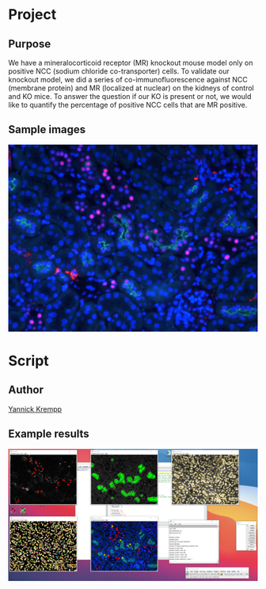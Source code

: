 # Project
## Purpose

We have a mineralocorticoid receptor (MR) knockout mouse model only on positive NCC (sodium chloride co-transporter) cells.
To validate our knockout model, we did a series of co-immunofluorescence against NCC (membrane protein) and MR (localized at nuclear) on the kidneys of control and KO mice.
To answer the question if our KO is present or not, we would like to quantify the percentage of positive NCC cells that are MR positive.

## Sample images

![sample image #1 courtesy of Dr Na Li](https://raw.githubusercontent.com/Cellular-Imaging-Facility-Public/ImageJ/Add-a-readme.md-to-new-project/Count%20positive%20cells%20based%20on%20intensites%20from%20nucleus%20and%20band%20ROIS/Test%20images/sample_image.png)

# Script
## Author

[Yannick Krempp](https://github.com/UniversalBuilder)

## Example results

![screenshot of results](https://raw.githubusercontent.com/Cellular-Imaging-Facility-Public/ImageJ/Add-a-readme.md-to-new-project/Count%20positive%20cells%20based%20on%20intensites%20from%20nucleus%20and%20band%20ROIS/Example%20results/sample_results.png)
